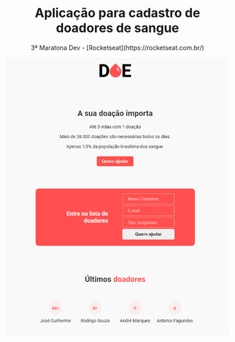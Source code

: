 <h1 align="center">Aplicação para cadastro de doadores de sangue</h1>

<p align="center">3ª Maratona Dev - [Rocketseat](https://rocketseat.com.br/)</p>

<p align="center">
  <img src="https://github.com/zehguilherme/maratona-dev3/blob/master/frontend/img/pagina_inicial.PNG">
</p>

